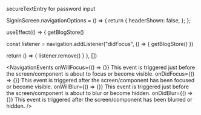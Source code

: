 <!--
    TODO: 199. Navigation Design
    ? npm install react-navigation@4.4.4 --legacy-peer-deps
    ? npx expo install react-native-gesture-handler react-native-reanimated react-native-screens react-native-safe-area-context @react-native-community/masked-view -- --legacy-peer-deps
    ? npm install react-navigation-stack @react-native-community/masked-view --legacy-peer-deps
    ? npm install react-navigation-material-bottom-tabs react-native-paper@4 --legacy-peer-deps
    TODO: 201. A LOT of Boilerplate
    TODO: 203. Testing the Navigation Flow
    ? npm i react-native-elements --legacy-peer-deps
    TODO: 205. Helper Styling Components
    ! ngrok http 3000
    TODO: 214. Async Storage
    ! NavigationRef is used to redirect outside Components
    TODO: 217. Navigation From Outside of React
    ! onWillFocus vs onWillBlur Update
    TODO: 228. Automatic Signin
    TODO: 229. Empty Screens While Resolving Auth
    TODO: 230. Signing Out a User
 -->

secureTextEntry for password input

SigninScreen.navigationOptions = () => {
return {
headerShown: false,
};
};

<!-- when user navigate to another page like same event of banner one-->

useEffect(() => {
getBlogStore()

const listener = navigation.addListener("didFocus", () => {
getBlogStore()
})

return () => { listener.remove() }
}, [])

<!-- Imp -->

<NavigationEvents
onWillFocus={() => {}} This event is triggered just before the screen/component is about to focus or become visible.
onDidFocus={() => {}} This event is triggered after the screen/component has been focused or become visible.
onWillBlur={() => {}} This event is triggered just before the screen/component is about to blur or become hidden.
onDidBlur={() => {}} This event is triggered after the screen/component has been blurred or hidden.
/>
